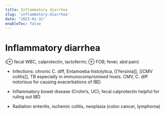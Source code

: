 ```yaml
---
title: Inflammatory diarrhea
slug: 'inflammatory-diarrhea'
date: "2023-01-31"
enableToc: false
---
```


# Inflammatory diarrhea

(⊕ fecal WBC, calprotectin, lactoferrin; ⊕ FOB; fever, abd pain)

* Infections: chronic C. diff, Entamoeba histolytica, [[Yersinia]], [[CMV colitis]], TB especially in immunocompromised hosts. CMV, C. diff notorious for causing exacerbations of IBD.

* Inflammatory bowel disease (Crohn’s, UC); fecal calprotectin helpful for ruling out IBD

* Radiation enteritis, ischemic colitis, neoplasia (colon cancer, lymphoma)

